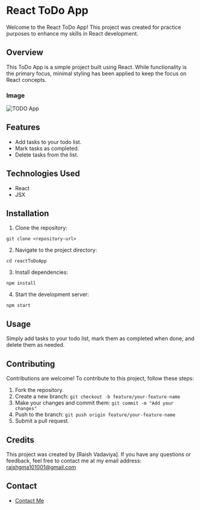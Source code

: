 
# React ToDo App

Welcome to the React ToDo App! This project was created for practice purposes to enhance my skills in React development.

## Overview

This ToDo App is a simple project built using React. While functionality is the primary focus, minimal styling has been applied to keep the focus on React concepts.

### Image
![TODO App](https://res.cloudinary.com/deodsnio3/image/upload/v1714495101/todo%20app%20img.png)

## Features

- Add tasks to your todo list.
- Mark tasks as completed.
- Delete tasks from the list.

## Technologies Used

- React
- JSX

## Installation

1. Clone the repository:

```
git clone <repository-url>
```

2. Navigate to the project directory:

```
cd reactToDoApp
```

3. Install dependencies:

```
npm install
```

4. Start the development server:

```
npm start
```

## Usage

Simply add tasks to your todo list, mark them as completed when done, and delete them as needed.

## Contributing

Contributions are welcome! To contribute to this project, follow these steps:

1. Fork the repository.
2. Create a new branch: `git checkout -b feature/your-feature-name`
3. Make your changes and commit them: `git commit -m "Add your changes"`
4. Push to the branch: `git push origin feature/your-feature-name`
5. Submit a pull request.


## Credits

This project was created by [Raish Vadaviya]. If you have any questions or feedback, feel free to contact me at my email address: [raishgma101001@gmail.com](mailto:raishgma101001@gmail.com)


## Contact

- [Contact Me](linktr.ee/Raish101001)

